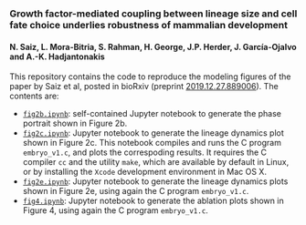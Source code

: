 ### Growth factor-mediated coupling between lineage size and cell fate choice underlies robustness of mammalian development

#### N. Saiz, L. Mora-Bitria, S. Rahman, H. George, J.P. Herder, J. García-Ojalvo and A.-K. Hadjantonakis

This repository contains the code to reproduce the modeling figures of the paper by Saiz et al, posted in bioRxiv (preprint [2019.12.27.889006](http://dx.doi.org/10.1101/2019.12.27.889006)). The contents are:

* [`fig2b.ipynb`](fig2b.ipynb): self-contained Jupyter notebook to generate the phase portrait shown in Figure 2b.
* [`fig2c.ipynb`](fig2c.ipynb): Jupyter notebook to generate the lineage dynamics plot shown in Figure 2c. This notebook compiles and runs the C program `embryo_v1.c`, and plots the correspoding results. It requires the C compiler `cc` and the utility `make`, which are available by default in Linux, or by installing the `Xcode` development environment in Mac OS X.
* [`fig2e.ipynb`](fig2e.ipynb): Jupyter notebook to generate the lineage dynamics plots shown in Figure 2e, using again the C program `embryo_v1.c`.
* [`fig4.ipynb`](fig2e.ipynb): Jupyter notebook to generate the ablation plots shown in Figure 4, using again the C program `embryo_v1.c`.
